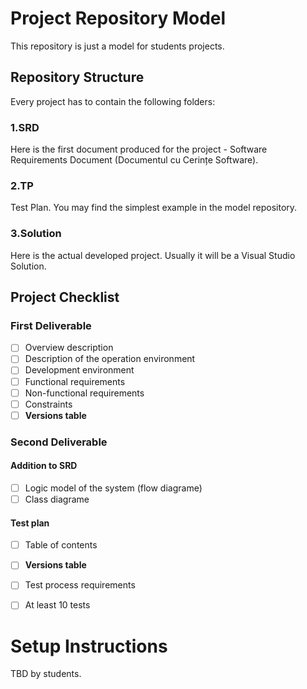 # Project Repository Model
This repository is just a model for students projects.

## Repository Structure

Every project has to contain the following folders:

### 1.SRD
Here is the first document produced for the project - Software Requirements Document (Documentul cu Cerințe Software).

### 2.TP 
Test Plan. You may find the simplest example in the model repository.

### 3.Solution
Here is the actual developed project. Usually it will be a Visual Studio Solution.

## Project Checklist

### First Deliverable
- [ ] Overview description
- [ ] Description of the operation environment
- [ ] Development environment
- [ ] Functional requirements
- [ ] Non-functional requirements
- [ ] Constraints
- [ ] **Versions table**

### Second Deliverable
#### Addition to SRD
- [ ] Logic model of the system (flow diagrame)
- [ ] Class diagrame
#### Test plan
- [ ] Table of contents
- [ ] **Versions table**
- [ ] Test process requirements
- [ ] At least 10 tests


# Setup Instructions
TBD by students.
